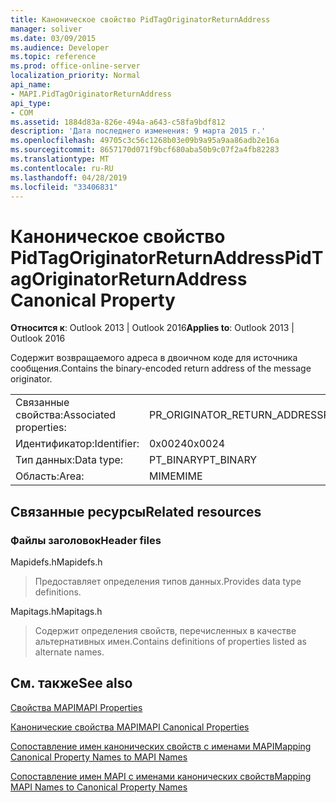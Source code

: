 ```yaml
---
title: Каноническое свойство PidTagOriginatorReturnAddress
manager: soliver
ms.date: 03/09/2015
ms.audience: Developer
ms.topic: reference
ms.prod: office-online-server
localization_priority: Normal
api_name:
- MAPI.PidTagOriginatorReturnAddress
api_type:
- COM
ms.assetid: 1884d83a-826e-494a-a643-c58fa9bdf812
description: 'Дата последнего изменения: 9 марта 2015 г.'
ms.openlocfilehash: 49705c3c56c1268b03e09b9a95a9aa86adb2e16a
ms.sourcegitcommit: 8657170d071f9bcf680aba50b9c07f2a4fb82283
ms.translationtype: MT
ms.contentlocale: ru-RU
ms.lasthandoff: 04/28/2019
ms.locfileid: "33406831"
---
```

# <a name="pidtagoriginatorreturnaddress-canonical-property"></a><span data-ttu-id="2a75a-103">Каноническое свойство PidTagOriginatorReturnAddress</span><span class="sxs-lookup"><span data-stu-id="2a75a-103">PidTagOriginatorReturnAddress Canonical Property</span></span>

  
  
<span data-ttu-id="2a75a-104">**Относится к**: Outlook 2013 | Outlook 2016</span><span class="sxs-lookup"><span data-stu-id="2a75a-104">**Applies to**: Outlook 2013 | Outlook 2016</span></span> 
  
<span data-ttu-id="2a75a-105">Содержит возвращаемого адреса в двоичном коде для источника сообщения.</span><span class="sxs-lookup"><span data-stu-id="2a75a-105">Contains the binary-encoded return address of the message originator.</span></span>
  
|||
|:-----|:-----|
|<span data-ttu-id="2a75a-106">Связанные свойства:</span><span class="sxs-lookup"><span data-stu-id="2a75a-106">Associated properties:</span></span>  <br/> |<span data-ttu-id="2a75a-107">PR_ORIGINATOR_RETURN_ADDRESS</span><span class="sxs-lookup"><span data-stu-id="2a75a-107">PR_ORIGINATOR_RETURN_ADDRESS</span></span>  <br/> |
|<span data-ttu-id="2a75a-108">Идентификатор:</span><span class="sxs-lookup"><span data-stu-id="2a75a-108">Identifier:</span></span>  <br/> |<span data-ttu-id="2a75a-109">0x0024</span><span class="sxs-lookup"><span data-stu-id="2a75a-109">0x0024</span></span>  <br/> |
|<span data-ttu-id="2a75a-110">Тип данных:</span><span class="sxs-lookup"><span data-stu-id="2a75a-110">Data type:</span></span>  <br/> |<span data-ttu-id="2a75a-111">PT_BINARY</span><span class="sxs-lookup"><span data-stu-id="2a75a-111">PT_BINARY</span></span>  <br/> |
|<span data-ttu-id="2a75a-112">Область:</span><span class="sxs-lookup"><span data-stu-id="2a75a-112">Area:</span></span>  <br/> |<span data-ttu-id="2a75a-113">MIME</span><span class="sxs-lookup"><span data-stu-id="2a75a-113">MIME</span></span>  <br/> |
   
## <a name="related-resources"></a><span data-ttu-id="2a75a-114">Связанные ресурсы</span><span class="sxs-lookup"><span data-stu-id="2a75a-114">Related resources</span></span>

### <a name="header-files"></a><span data-ttu-id="2a75a-115">Файлы заголовок</span><span class="sxs-lookup"><span data-stu-id="2a75a-115">Header files</span></span>

<span data-ttu-id="2a75a-116">Mapidefs.h</span><span class="sxs-lookup"><span data-stu-id="2a75a-116">Mapidefs.h</span></span>
  
> <span data-ttu-id="2a75a-117">Предоставляет определения типов данных.</span><span class="sxs-lookup"><span data-stu-id="2a75a-117">Provides data type definitions.</span></span>
    
<span data-ttu-id="2a75a-118">Mapitags.h</span><span class="sxs-lookup"><span data-stu-id="2a75a-118">Mapitags.h</span></span>
  
> <span data-ttu-id="2a75a-119">Содержит определения свойств, перечисленных в качестве альтернативных имен.</span><span class="sxs-lookup"><span data-stu-id="2a75a-119">Contains definitions of properties listed as alternate names.</span></span>
    
## <a name="see-also"></a><span data-ttu-id="2a75a-120">См. также</span><span class="sxs-lookup"><span data-stu-id="2a75a-120">See also</span></span>



[<span data-ttu-id="2a75a-121">Свойства MAPI</span><span class="sxs-lookup"><span data-stu-id="2a75a-121">MAPI Properties</span></span>](mapi-properties.md)
  
[<span data-ttu-id="2a75a-122">Канонические свойства MAPI</span><span class="sxs-lookup"><span data-stu-id="2a75a-122">MAPI Canonical Properties</span></span>](mapi-canonical-properties.md)
  
[<span data-ttu-id="2a75a-123">Сопоставление имен канонических свойств с именами MAPI</span><span class="sxs-lookup"><span data-stu-id="2a75a-123">Mapping Canonical Property Names to MAPI Names</span></span>](mapping-canonical-property-names-to-mapi-names.md)
  
[<span data-ttu-id="2a75a-124">Сопоставление имен MAPI с именами канонических свойств</span><span class="sxs-lookup"><span data-stu-id="2a75a-124">Mapping MAPI Names to Canonical Property Names</span></span>](mapping-mapi-names-to-canonical-property-names.md)


